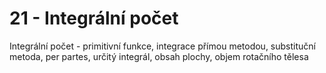 
# 21 - Integrální počet

Integrální počet - primitivní funkce, integrace přímou metodou, substituční metoda, per partes, určitý integrál, obsah plochy, objem rotačního tělesa

